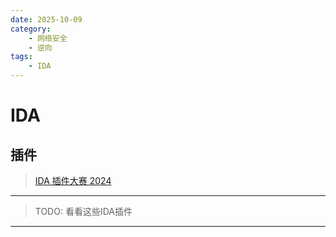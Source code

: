 ```yaml
---
date: 2025-10-09
category:
    - 网络安全
    - 逆向
tags:
    - IDA
---
```


# IDA

## 插件

> [IDA 插件大赛 2024](https://mp.weixin.qq.com/s/n4sP3J362S9cruEPZkucaA)

---

> TODO: 看看这些IDA插件

---

